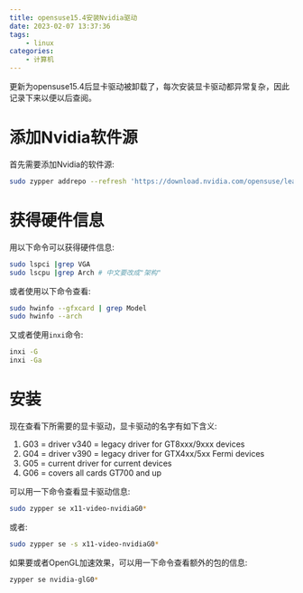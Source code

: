 ```yaml
---
title: opensuse15.4安装Nvidia驱动
date: 2023-02-07 13:37:36
tags:
    - linux
categories:
    - 计算机
---
```

更新为opensuse15.4后显卡驱动被卸载了，每次安装显卡驱动都异常复杂，因此记录下来以便以后查阅。  

# 添加Nvidia软件源
首先需要添加Nvidia的软件源:
```bash
sudo zypper addrepo --refresh 'https://download.nvidia.com/opensuse/leap/$releasever' NVIDIA
```

# 获得硬件信息
用以下命令可以获得硬件信息:
```bash
sudo lspci |grep VGA
sudo lscpu |grep Arch # 中文要改成"架构"
```
或者使用以下命令查看:
```bash
sudo hwinfo --gfxcard | grep Model
sudo hwinfo --arch
```
又或者使用`inxi`命令:
```bash
inxi -G
inxi -Ga
```

# 安装
现在查看下所需要的显卡驱动，显卡驱动的名字有如下含义:  
1. G03 = driver v340 = legacy driver for GT8xxx/9xxx devices
2. G04 = driver v390 = legacy driver for GTX4xx/5xx Fermi devices
3. G05 = current driver for current devices
4. G06 = covers all cards GT700 and up

可以用一下命令查看显卡驱动信息:
```bash
sudo zypper se x11-video-nvidiaG0*
```
或者:
```bash
sudo zypper se -s x11-video-nvidiaG0*
```
如果要或者OpenGL加速效果，可以用一下命令查看额外的包的信息:
```bash
zypper se nvidia-glG0*
```











